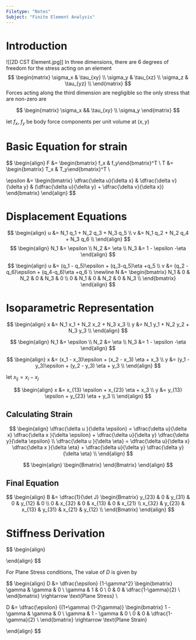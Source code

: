 ```yaml
---
Filetype: "Notes"
Subject: "Finite Element Analysis"
---
```



# Introduction
![[2D CST Element.jpg]]
In three dimensions, there are 6 degrees of freedom for the stress acting on an element
$$
\begin{matrix}
\sigma_x & \tau_{xy} \\
\sigma_y & \tau_{xz} \\
\sigma_z & \tau_{yz} \\
\end{matrix}
$$
Forces acting along the third dimension are negligible so the only stress that are non-zero are 

$$
\begin{matrix}
\sigma_x && \tau_{xy} \\
\sigma_y
\end{matrix}
$$


let $f_x$, $f_y$ be body force components per unit volume at $(x, y)$
# Basic Equation for strain

$$
\begin{align}
F &= \begin{bmatrix} f_x & f_y\end{bmatrix}^T \\
T &= \begin{bmatrix} T_x & T_y\end{bmatrix}^T \\

\epsilon &= \begin{bmatrix} 
\dfrac{\delta u}{\delta x} & 
\dfrac{\delta v}{\delta y} &
(\dfrac{\delta u}{\delta y} + \dfrac{\delta v}{\delta x})
\end{bmatrix}
\end{align}
$$

# Displacement Equations

$$
\begin{align}
u &= N_1 q_1 + N_2 q_3 + N_3 q_5 \\
v &= N_1 q_2 + N_2 q_4 + N_3 q_6 \\
\end{align}
$$
$$
\begin{align}
N_1 &= \epsilon \\
N_2 &= \eta \\
N_3 &= 1 - \epsilon -\eta 
\end{align}
$$


$$
\begin{align}
u &= (q_1 - q_5)\epsilon + (q_3-q_5)\eta +q_5 \\
v &= (q_2 - q_6)\epsilon + (q_4-q_6)\eta +q_6 \\
\newline
N &= \begin{bmatrix}
N_1 & 0 & N_2 & 0 & N_3 & 0 \\
0 & N_1 & 0 & N_2 & 0 & N_3 \\
\end{bmatrix}
\end{align}
$$

# Isoparametric Representation

$$
\begin{align}
x &= N_1 x_1 + N_2 x_2 + N_3 x_3 \\
y &= N_1 y_1 + N_2 y_2 + N_3 y_3 \\
\end{align}
$$

$$
\begin{align}
N_1 &= \epsilon \\
N_2 &= \eta \\
N_3 &= 1 - \epsilon -\eta 
\end{align}
$$

$$
\begin{align}
x &= (x_1 - x_3)\epsilon + (x_2 - x_3) \eta + x_3 \\
y &= (y_1 - y_3)\epsilon + (y_2 - y_3) \eta + y_3 \\
\end{align}
$$

let $x_{ij} = x_i - x_j$

$$
\begin{align}
x &= x_{13} \epsilon + x_{23} \eta + x_3 \\
y &= y_{13} \epsilon + y_{23} \eta + y_3 \\
\end{align}
$$

## Calculating Strain
$$
\begin{align}
\dfrac{\delta u }{\delta \epsilon} = \dfrac{\delta u}{\delta x} \dfrac{\delta x }{\delta \epsilon} + \dfrac{\delta u}{\delta y} \dfrac{\delta y}{\delta \epsilon} \\
\dfrac{\delta u }{\delta \eta} = \dfrac{\delta u}{\delta x} \dfrac{\delta x }{\delta \eta} + \dfrac{\delta u}{\delta y} \dfrac{\delta y}{\delta \eta} \\
\end{align}
$$

$$
\begin{align}
\begin{Bmatrix}
\end{Bmatrix}
\end{align}
$$

## Final Equation

$$
\begin{align}
B &= \dfrac{1}{\det J} 
\begin{Bmatrix}
y_{23} & 0 & y_{31} & 0 & y_{12} & 0 \\ 
0 & x_{32} & 0 & x_{13} & 0 & x_{21} \\ 
x_{32} & y_{23} & x_{13} & y_{31} & x_{21} & y_{12} \\
\end{Bmatrix}
\end{align}
$$


# Stiffness Derivation
$$
\begin{align}

\end{align}
$$

For Plane Stress conditions, The value of $D$ is given by 

$$
\begin{align}
D &= \dfrac{\epsilon} {1-\gamma^2} 
\begin{bmatrix}
\gamma & \gamma & 0 \\
\gamma & 1 & 0 \\
0 & 0 & \dfrac{1-\gamma}{2} \\
\end{bmatrix} \rightarrow \text{Plane Stress} \\

D &= \dfrac{\epsilon} {(1+\gamma) (1-2\gamma)} 
\begin{bmatrix}
1 - \gamma & \gamma & 0 \\
\gamma & 1 - \gamma & 0 \\
0 & 0 & \dfrac{1-\gamma}{2} \\
\end{bmatrix} \rightarrow \text{Plane Strain}  

\end{align}
$$
